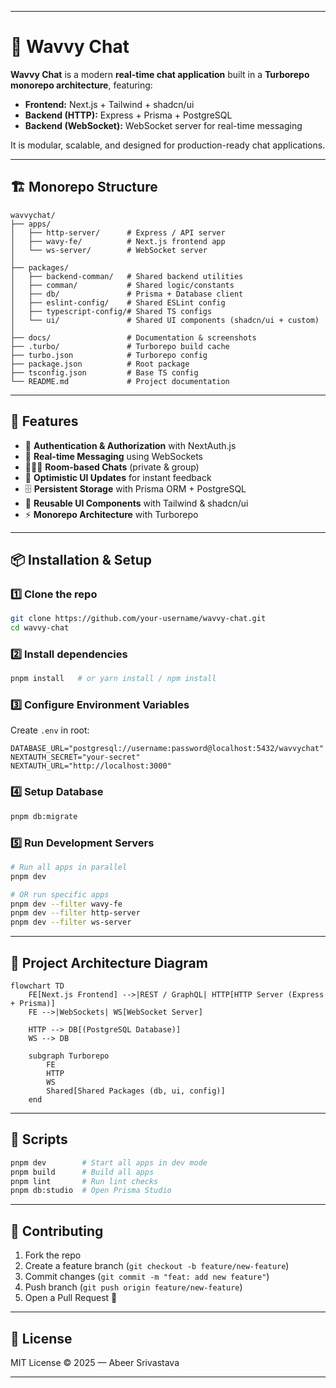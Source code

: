

---

# 🌊 Wavvy Chat

**Wavvy Chat** is a modern **real-time chat application** built in a **Turborepo monorepo architecture**, featuring:

* **Frontend:** Next.js + Tailwind + shadcn/ui
* **Backend (HTTP):** Express + Prisma + PostgreSQL
* **Backend (WebSocket):** WebSocket server for real-time messaging

It is modular, scalable, and designed for production-ready chat applications.

---

## 🏗️ Monorepo Structure

```
wavvychat/
├── apps/
│   ├── http-server/      # Express / API server
│   ├── wavy-fe/          # Next.js frontend app
│   └── ws-server/        # WebSocket server
│
├── packages/
│   ├── backend-comman/   # Shared backend utilities
│   ├── comman/           # Shared logic/constants
│   ├── db/               # Prisma + Database client
│   ├── eslint-config/    # Shared ESLint config
│   ├── typescript-config/# Shared TS configs
│   └── ui/               # Shared UI components (shadcn/ui + custom)
│
├── docs/                 # Documentation & screenshots
├── .turbo/               # Turborepo build cache
├── turbo.json            # Turborepo config
├── package.json          # Root package
├── tsconfig.json         # Base TS config
└── README.md             # Project documentation
```

---

## 🚀 Features

* 🔐 **Authentication & Authorization** with NextAuth.js
* 💬 **Real-time Messaging** using WebSockets
* 🧑‍🤝‍🧑 **Room-based Chats** (private & group)
* 📨 **Optimistic UI Updates** for instant feedback
* 🗄️ **Persistent Storage** with Prisma ORM + PostgreSQL
* 🎨 **Reusable UI Components** with Tailwind & shadcn/ui
* ⚡ **Monorepo Architecture** with Turborepo

---

## 📦 Installation & Setup

### 1️⃣ Clone the repo

```bash
git clone https://github.com/your-username/wavvy-chat.git
cd wavvy-chat
```

### 2️⃣ Install dependencies

```bash
pnpm install   # or yarn install / npm install
```

### 3️⃣ Configure Environment Variables

Create `.env` in root:

```env
DATABASE_URL="postgresql://username:password@localhost:5432/wavvychat"
NEXTAUTH_SECRET="your-secret"
NEXTAUTH_URL="http://localhost:3000"
```

### 4️⃣ Setup Database

```bash
pnpm db:migrate
```

### 5️⃣ Run Development Servers

```bash
# Run all apps in parallel
pnpm dev

# OR run specific apps
pnpm dev --filter wavy-fe
pnpm dev --filter http-server
pnpm dev --filter ws-server
```

---

## 📁 Project Architecture Diagram

```mermaid
flowchart TD
    FE[Next.js Frontend] -->|REST / GraphQL| HTTP[HTTP Server (Express + Prisma)]
    FE -->|WebSockets| WS[WebSocket Server]

    HTTP --> DB[(PostgreSQL Database)]
    WS --> DB

    subgraph Turborepo
        FE
        HTTP
        WS
        Shared[Shared Packages (db, ui, config)]
    end
```

---

## 🧪 Scripts

```bash
pnpm dev        # Start all apps in dev mode
pnpm build      # Build all apps
pnpm lint       # Run lint checks
pnpm db:studio  # Open Prisma Studio
```

---

## 🤝 Contributing

1. Fork the repo
2. Create a feature branch (`git checkout -b feature/new-feature`)
3. Commit changes (`git commit -m "feat: add new feature"`)
4. Push branch (`git push origin feature/new-feature`)
5. Open a Pull Request 🚀

---

## 📜 License

MIT License © 2025 — Abeer Srivastava

---
